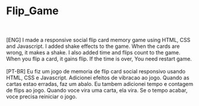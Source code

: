 # Flip_Game
<br>
<br>
[ENG] I made a responsive social flip card memory game using HTML, CSS and Javascript. I added shake effects to the game. When the cards are wrong, it makes a shake. I also added time and flips count to the game. When you flip a card, it gains flip. If the time is over, You need restart game.
<br>
<br>
[PT-BR] Eu fiz um jogo de memoria de flip card social responsivo usando HTML, CSS e Javascript. Adicionei efeitos de vibracao ao jogo. Quando as cartas estao erradas, faz um abalo. Eu tambem adicionei tempo e contagem de flips ao jogo. Quando voce vira uma carta, ela vira. Se o tempo acabar, voce precisa reiniciar o jogo.
